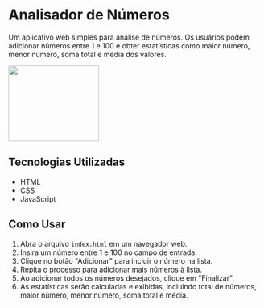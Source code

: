 # Analisador de Números

Um aplicativo web simples para análise de números. Os usuários podem adicionar números entre 1 e 100 e obter estatísticas como maior número, menor número, soma total e média dos valores.

<div>
  <img align="center" height="150" width="180" src="https://cdn.discordapp.com/attachments/856361599312592936/1144182453506953306/Design_sem_nome.gif"
</div>

## Tecnologias Utilizadas

- HTML
- CSS
- JavaScript

## Como Usar

1. Abra o arquivo `index.html` em um navegador web.
2. Insira um número entre 1 e 100 no campo de entrada.
3. Clique no botão "Adicionar" para incluir o número na lista.
4. Repita o processo para adicionar mais números à lista.
5. Ao adicionar todos os números desejados, clique em "Finalizar".
6. As estatísticas serão calculadas e exibidas, incluindo total de números, maior número, menor número, soma total e média.
